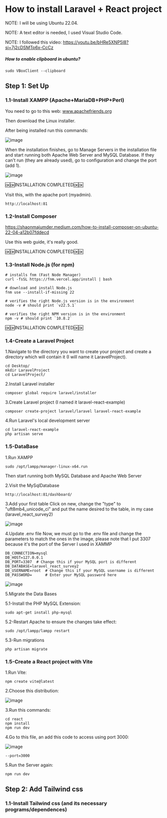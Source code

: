 # How to install Laravel + React project
  
NOTE: I will be using Ubuntu 22.04. 

NOTE: A text editor is needed, I used Visual Studio Code.

NOTE: I followed this video: https://youtu.be/bHRe5XNP5l8?si=7j2cDSMTp6x-CcCz 

##### How to enable clipboard in ubuntu?

```
sudo VBoxClient --clipboard
```

## Step 1: Set Up

### 1.1-Install XAMPP (Apache+MariaDB+PHP+Perl)
  You need to go to this web: www.apachefriends.org
  
  Then download the Linux installer.
  
  After being installed run this commands:
  
  ![image](https://github.com/user-attachments/assets/15005d6d-d044-48a4-842a-3e92ae91faaa)
  
  When the installation finishes, go to Manage Servers in the installation file and start running both Apache Web Server and MySQL Database. If they can't run (they are already used), go to configuration and    change the port (add 1).
  
  ![image](https://github.com/user-attachments/assets/9917ef7b-8cba-4edb-9c58-d837e3b3dbab)

  🆗🆗INSTALLATION COMPLETED🆗🆗

  Visit this, with the apache port (myadmin).
```
http://localhost:81
```


### 1.2-Install Composer
  https://shaonmajumder.medium.com/how-to-install-composer-on-ubuntu-22-04-a12b07fddecd

  Use this web guide, it's really good.

  🆗🆗INSTALLATION COMPLETED🆗🆗


### 1.3-Install Node.js (for npm)

```
# installs fnm (Fast Node Manager)
curl -fsSL https://fnm.vercel.app/install | bash

# download and install Node.js
fnm use --install-if-missing 22

# verifies the right Node.js version is in the environment
node -v # should print `v22.5.1`

# verifies the right NPM version is in the environment
npm -v # should print `10.8.2`
```

  🆗🆗INSTALLATION COMPLETED🆗🆗


### 1.4-Create a Laravel Project
  1.Navigate to the directory you want to create your project and create a directory which will contain it (I will name it LaravelProject).
```
cd Desktop/
mkdir LaravelProject
cd LaravelProject/
```

  2.Install Laravel installer
```
composer global require laravel/installer
```

  3.Create Laravel project (I named it laravel-react-example)
```
composer create-project laravel/laravel laravel-react-example
```

  4.Run Laravel's local development server
```
cd laravel-react-example
php artisan serve
```

### 1.5-DataBase
  1.Run XAMPP
```
sudo /opt/lampp/manager-linux-x64.run
```
  Then start running both MySQL Database and Apache Web Server 

  2.Visit the MySqlDatabase
```
http://localhost:81/dashboard/
```

  3.Add your first table
  Click on new, change the "type" to "uft8mb4_unicode_ci" and put the name desired to the table, in my case (laravel_react_survey2)

![image](https://github.com/user-attachments/assets/c095dc0c-fcf0-45ba-abfb-14d35e974c88)

  4.Update .env file
  Now, we must go to the .env file and change the parameters to match the ones in the image, please note that I put 3307 because it's the port of the Server I used in XAMMP
  
```
DB_CONNECTION=mysql
DB_HOST=127.0.0.1
DB_PORT=3307  # Change this if your MySQL port is different
DB_DATABASE=laravel_react_survey2
DB_USERNAME=root  # Change this if your MySQL username is different
DB_PASSWORD=      # Enter your MySQL password here
```

  ![image](https://github.com/user-attachments/assets/5739010a-5c01-45c0-96d6-73936387d983)

  5.Migrate the Data Bases
  
  5.1-Install the PHP MySQL Extension:
```
sudo apt-get install php-mysql
```

  5.2-Restart Apache to ensure the changes take effect:
```
sudo /opt/lampp/lampp restart
```

  5.3-Run migrations
```
php artisan migrate
```


### 1.5-Create a React project with Vite

  1.Run Vite:
```
npm create vite@latest
```

  2.Choose this distribution:
  
![image](https://github.com/user-attachments/assets/f60beabd-a303-4d47-be7a-696900fd8c71)

  3.Run this commands:
```
cd react
npm install
npm run dev
```

  4.Go to this file, an add this code to access using port 3000:

  ![image](https://github.com/user-attachments/assets/26e1d41e-ffcd-4858-b568-16e690b32e60)

```
--port=3000
```

  5.Run the Server again:
```
npm run dev
```



## Step 2: Add Tailwind css

### 1.1-Install Tailwind css (and its necessary programs/dependences)
```

```


